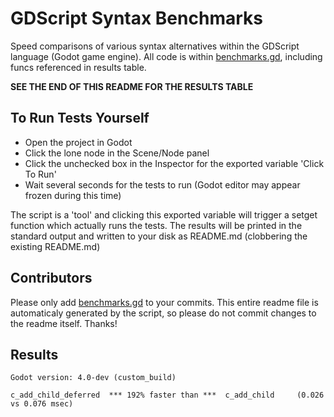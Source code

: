 # GDScript Syntax Benchmarks

Speed comparisons of various syntax alternatives within the GDScript language (Godot game engine).  All code is within [benchmarks.gd](benchmarks.gd), including funcs referenced in results table.

__SEE THE END OF THIS README FOR THE RESULTS TABLE__


## To Run Tests Yourself

* Open the project in Godot
* Click the lone node in the Scene/Node panel
* Click the unchecked box in the Inspector for the exported variable 'Click To Run'
* Wait several seconds for the tests to run (Godot editor may appear frozen during this time)

The script is a 'tool' and clicking this exported variable will trigger a setget function which actually runs the tests.  The results will be printed in the standard output and written to your disk as README.md (clobbering the existing README.md)

## Contributors

Please only add [benchmarks.gd](benchmarks.gd) to your commits.  This entire readme file is automaticaly generated by the script, so please do not commit changes to the readme itself.  Thanks!

## Results

```Godot version: 4.0-dev (custom_build)```

    c_add_child_deferred  *** 192% faster than ***  c_add_child     (0.026 vs 0.076 msec)
